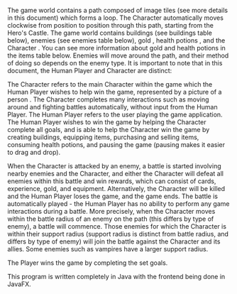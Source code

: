 
The game world contains a path composed of image tiles (see more details in this document) which forms a loop. The Character automatically moves clockwise from position to position through this path, starting from the Hero's Castle.
The game world contains buildings (see buildings table below), enemies (see enemies table below), gold , health potions , and the Character . You can see more information about gold and health potions in the items table below. Enemies will move around the path, and their method of doing so depends on the enemy type.
It is important to note that in this document, the Human Player and Character are distinct:

The Character refers to the main Character within the game which the Human Player wishes to help win the game, represented by a picture of a person . The Character completes many interactions such as moving around and fighting battles automatically, without input from the Human Player.
The Human Player refers to the user playing the game application. The Human Player wishes to win the game by helping the Character complete all goals, and is able to help the Character win the game by creating buildings, equipping items, purchasing and selling items, consuming health potions, and pausing the game (pausing makes it easier to drag and drop).

When the Character is attacked by an enemy, a battle is started involving nearby enemies and the Character, and either the Character will defeat all enemies within this battle and win rewards, which can consist of cards, experience, gold, and equipment. Alternatively, the Character will be killed and the Human Player loses the game, and the game ends. The battle is automatically played - the Human Player has no ability to perform any game interactions during a battle.
More precisely, when the Character moves within the battle radius of an enemy on the path (this differs by type of enemy), a battle will commence. Those enemies for which the Character is within their support radius (support radius is distinct from battle radius, and differs by type of enemy) will join the battle against the Character and its allies. Some enemies such as vampires have a larger support radius.

The Player wins the game by completing the set goals.

This program is written completely in Java with the frontend being done in JavaFX.
